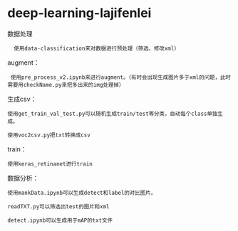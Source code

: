 # deep-learning-lajifenlei


数据处理
      
      使用data-classification来对数据进行预处理（筛选，修改xml）


augment：
   
     使用pre_process_v2.ipynb来进行augment。（有时会出现生成图片多于xml的问题，此时需要用checkName.py来把多出来的img处理掉）


生成csv：
    
    使用get_train_val_test.py可以随机生成train/test等分类，自动每个class单独生成。
    
    使用voc2csv.py把txt转换成csv


train：
    
    使用keras_retinanet进行train


数据分析：
    
    使用mankData.ipynb可以生成detect和label的对比图片。
    
    readTXT.py可以筛选出test的图片和xml
    
    detect.ipynb可以生成用于mAP的txt文件
    
    
    
  
   


